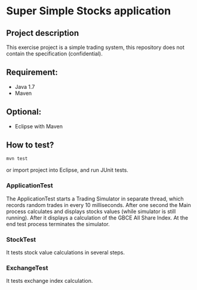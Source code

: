 # Super Simple Stocks application

## Project description
This exercise project is a simple trading system, this repository does not contain the specification (confidential).

## Requirement:
* Java 1.7
* Maven

## Optional:
* Eclipse with Maven

## How to test?
```sh
mvn test
```
or import project into Eclipse, and run JUnit tests.

### ApplicationTest

The ApplicationTest starts a Trading Simulator in separate thread, which records random trades in every 10 milliseconds.
After one second the Main process calculates and displays stocks values (while simulator is still running).
After it displays a calculation of the GBCE All Share Index.
At the end test process terminates the simulator.

### StockTest

It tests stock value calculations in several steps.

### ExchangeTest

It tests exchange index calculation.
